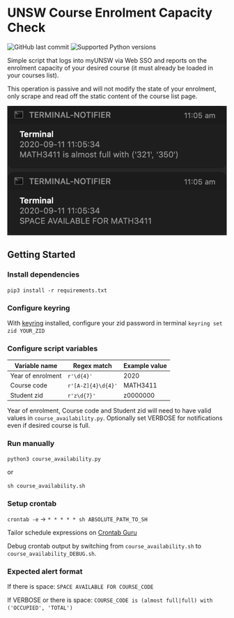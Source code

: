 # UNSW Course Enrolment Capacity Check  

![GitHub last commit](https://img.shields.io/github/last-commit/kevyo23/unsw-enrolment-check)
![Supported Python versions](https://img.shields.io/badge/python-3.7%20%7C%203.8-blue)

Simple script that logs into myUNSW via Web SSO and reports on the enrolment capacity of your desired course (it must already be loaded in your courses list).

This operation is passive and will not modify the state of your enrolment, only scrape and read off the static content of the course list page.

![Notifier Example](./notifier_example.png)


## Getting Started

### Install dependencies
`pip3 install -r requirements.txt`

### Configure keyring
With [keyring](https://pypi.org/project/keyring/) installed, configure your zid password in terminal `keyring set zid YOUR_ZID`

### Configure script variables

| Variable name      | Regex match        | Example value
| -------------      | -------------      | --------------
| Year of enrolment  | `r'\d{4}'`         | 2020
| Course code        | `r'[A-Z]{4}\d{4}'` | MATH3411
| Student zid        | `r'z\d{7}'`        | z0000000

Year of enrolment, Course code and Student zid will need to have valid values in `course_availability.py`. Optionally set VERBOSE for notifications even if desired course is full.

### Run manually
`python3 course_availability.py`

or

`sh course_availability.sh`

### Setup crontab
`crontab -e` -> `* * * * * sh ABSOLUTE_PATH_TO_SH`

Tailor schedule expressions on [Crontab Guru](https://crontab.guru/)

Debug crontab output by switching from `course_availability.sh` to `course_availability_DEBUG.sh`.

### Expected alert format
If there is space:
`SPACE AVAILABLE FOR COURSE_CODE`

If VERBOSE or there is space:
`COURSE_CODE is (almost full|full) with ('OCCUPIED', 'TOTAL')`

